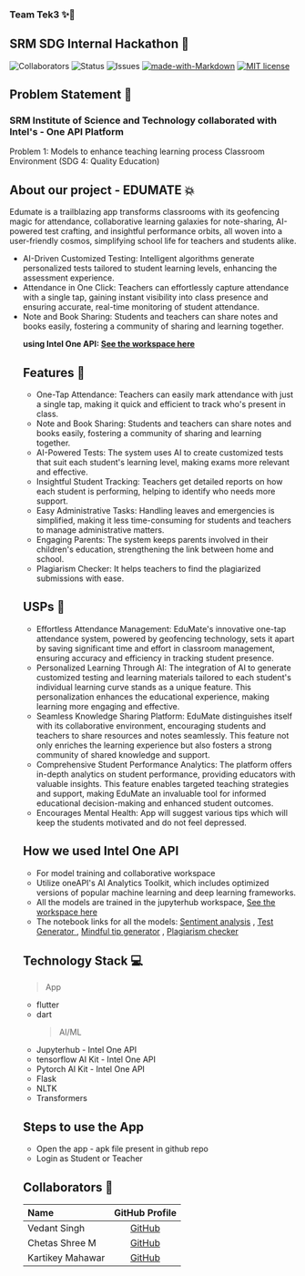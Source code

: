 ### Team Tek3 ✨🚀

## SRM SDG Internal Hackathon 💫

![Collaborators](https://img.shields.io/badge/collaborators-3-red)
![Status](https://img.shields.io/badge/status-done-green)
![Issues](https://img.shields.io/badge/issues-0-blue)
[![made-with-Markdown](https://img.shields.io/badge/Made%20with-Markdown-1f425f.svg)](http://commonmark.org)
[![MIT license](https://img.shields.io/badge/License-MIT-blue.svg)](https://lbesson.mit-license.org/)

## Problem Statement 🚧

<h3>SRM Institute of Science and Technology collaborated with Intel's - One API Platform</h3>
Problem 1:
Models to enhance teaching learning process Classroom Environment (SDG 4: Quality
Education)

## About our project - EDUMATE 💥

Edumate is a trailblazing app transforms classrooms with its geofencing magic for attendance, collaborative learning galaxies for note-sharing, AI-powered test crafting, and insightful performance orbits, all woven into a user-friendly cosmos, simplifying school life for teachers and students alike.

<ul>
<li>AI-Driven Customized Testing: Intelligent algorithms generate personalized tests tailored to student learning levels, enhancing the assessment experience.</li>
<li>Attendance in One Click: Teachers can effortlessly capture attendance with a single tap, gaining instant visibility into class presence and ensuring accurate, real-time monitoring of student attendance.</li>
<li>Note and Book Sharing: Students and teachers can share notes and books easily, fostering a community of sharing and learning together.</li>

<strong>using Intel One API: <a href="https://jupyter.oneapi.devcloud.intel.com/user/u206691/doc/tree/edumate-intel_one_api.jupyterlab-workspace" > See the workspace here</a> </strong>

## Features 🔧

- One-Tap Attendance: Teachers can easily mark attendance with just a single tap, making it quick and efficient to track who's present in class.
- Note and Book Sharing: Students and teachers can share notes and books easily, fostering a community of sharing and learning together.
- AI-Powered Tests: The system uses AI to create customized tests that suit each student's learning level, making exams more relevant and effective.
- Insightful Student Tracking: Teachers get detailed reports on how each student is performing, helping to identify who needs more support.
- Easy Administrative Tasks: Handling leaves and emergencies is simplified, making it less time-consuming for students and teachers to manage administrative matters.
- Engaging Parents: The system keeps parents involved in their children's education, strengthening the link between home and school.
- Plagiarism Checker: It helps teachers to find the plagiarized submissions with ease.

## USPs 🚨

- Effortless Attendance Management: EduMate's innovative one-tap attendance system, powered by geofencing technology, sets it apart by saving significant time and effort in classroom management, ensuring accuracy and efficiency in tracking student presence.
- Personalized Learning Through AI: The integration of AI to generate customized testing and learning materials tailored to each student's individual learning curve stands as a unique feature. This personalization enhances the educational experience, making learning more engaging and effective.
- Seamless Knowledge Sharing Platform: EduMate distinguishes itself with its collaborative environment, encouraging students and teachers to share resources and notes seamlessly. This feature not only enriches the learning experience but also fosters a strong community of shared knowledge and support.
- Comprehensive Student Performance Analytics: The platform offers in-depth analytics on student performance, providing educators with valuable insights. This feature enables targeted teaching strategies and support, making EduMate an invaluable tool for informed educational decision-making and enhanced student outcomes.
- Encourages Mental Health: App will suggest various tips which will keep the students motivated and do not feel depressed.

## How we used Intel One API

- For model training and collaborative workspace
- Utilize oneAPI's AI Analytics Toolkit, which includes optimized versions of popular machine learning and deep learning frameworks.
- All the models are trained in the jupyterhub workspace, <a href="https://jupyter.oneapi.devcloud.intel.com/user/u206691/doc/tree/edumate-intel_one_api.jupyterlab-workspace" > See the workspace here</a>
- The notebook links for all the models: <a href="https://jupyter.oneapi.devcloud.intel.com/user/u206691/doc/tree/sentimental_analysis.ipynb">Sentiment analysis</a> , <a href="https://jupyter.oneapi.devcloud.intel.com/user/u206691/doc/tree/Quiz_generator_LLM.ipynb">Test Generator </a> , <a href="https://jupyter.oneapi.devcloud.intel.com/user/u206691/doc/tree/mindful_tips.ipynb">Mindful tip generator</a> , <a href="https://jupyter.oneapi.devcloud.intel.com/user/u206691/doc/tree/plagiarism_checker.ipynb">Plagiarism checker </a>

## Technology Stack 💻

> App

- flutter
- dart
  > AI/ML
- Jupyterhub - Intel One API
- tensorflow AI Kit - Intel One API
- Pytorch AI Kit - Intel One API
- Flask
- NLTK
- Transformers

## Steps to use the App

- Open the app - apk file present in github repo
- Login as Student or Teacher

## Collaborators 🤖

| Name             |                GitHub Profile                |
| :--------------- | :------------------------------------------: |
| Vedant Singh     |    [GitHub](https://github.com/vedant-11)    |
| Chetas Shree M   | [GitHub](https://github.com/mayankkrsohanda) |
| Kartikey Mahawar |   [GitHub](https://github.com/kartikey321)   |
